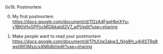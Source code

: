 0x19. Postmortem

0. My first postmortem
https://docs.google.com/document/d/112zAdFgqHbnXYu-y1BKhHvGPPocMGlbkatdl2V7_wPI/edit?usp=sharing

1. Make people want to read your postmortem
https://docs.google.com/document/d/17tUUw2akw3_fkIg8H_v4j4STRg8wptWOMszcxAN6dbI/edit?usp=sharing